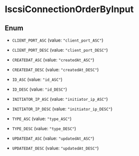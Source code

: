 

# IscsiConnectionOrderByInput

## Enum


* `CLIENT_PORT_ASC` (value: `"client_port_ASC"`)

* `CLIENT_PORT_DESC` (value: `"client_port_DESC"`)

* `CREATEDAT_ASC` (value: `"createdAt_ASC"`)

* `CREATEDAT_DESC` (value: `"createdAt_DESC"`)

* `ID_ASC` (value: `"id_ASC"`)

* `ID_DESC` (value: `"id_DESC"`)

* `INITIATOR_IP_ASC` (value: `"initiator_ip_ASC"`)

* `INITIATOR_IP_DESC` (value: `"initiator_ip_DESC"`)

* `TYPE_ASC` (value: `"type_ASC"`)

* `TYPE_DESC` (value: `"type_DESC"`)

* `UPDATEDAT_ASC` (value: `"updatedAt_ASC"`)

* `UPDATEDAT_DESC` (value: `"updatedAt_DESC"`)



